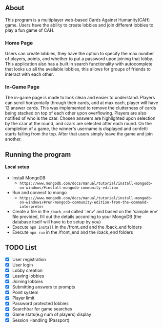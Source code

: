 ## About
This program is a multiplayer web-based Cards Against Humanity(CAH) game.
Users have the ability to create lobbies and join different lobbies to play a fun game of CAH.

### Home Page
Users can create lobbies, they have the option to specify the max number of players, points, and whether to put a password upon joining that lobby. This application also has a built in search functionality with autocomplete that looks up all the available lobbies, this allows for groups of friends to interact with each other.

### In-Game Page
The in-game page is made to look clean and easier to understand. Players can scroll horizontally through their cards, and at max each, player will have 12 answer cards. This was implemented to remove the clutterness of cards being stacked on top of each other upon overflowing. Players are also notified of who is the czar. Chosen answers are highlighted upon selection by the czar at the round, and czars are selected after each round. On the completion of a game, the winner's username is displayed and confetti starts falling from the top. After that users simply leave the game and join another.

## Running the program

#### Local setup
* Install MongoDB
    * `https://www.mongodb.com/docs/manual/tutorial/install-mongodb-on-windows/#install-mongodb-community-edition`
* Run and connect to mongo
    * `https://www.mongodb.com/docs/manual/tutorial/install-mongodb-on-windows/#run-mongodb-community-edition-from-the-command-interpreter`
* Create a file in the `/back_end` called '.env' and based on the 'sample.env' file provided, fill out the details according to your MongoDB (the database itself will have to be setup by you)
* Execute `npm install` in the /front_end and the /back_end folders
* Execute `npm run` in the /front_end and the /back_end folders

## TODO List
- [x] User registration 
- [x] User login
- [x] Lobby creation
- [x] Leaving lobbies
- [x] Joining lobbies
- [x] Submitting answers to prompts
- [x] Point system
- [x] Player limit
- [x] Password protected lobbies
- [x] Searchbar for game searches
- [x] Game stats(e.g num of players) display
- [x] Session Handling (Passport)
